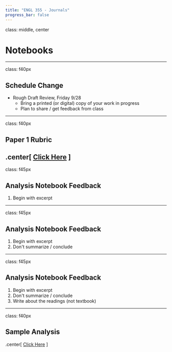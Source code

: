 ```yaml
---
title: "ENGL 355 - Journals"
progress_bar: false
---
```

class: middle, center

# Notebooks
---
class: f40px
## Schedule Change

* Rough Draft Review, Friday 9/28
	* Bring a printed (or digital) copy of your work in progress
	* Plan to share / get feedback from class
---
class: f40px

## Paper 1 Rubric

.center[
[Click Here](http://andrew.pilsch.com/courses/engl355fall2018/documents/paper1.pdf)
]
---
class: f45px
## Analysis Notebook Feedback

1. Begin with excerpt
---
class: f45px
## Analysis Notebook Feedback

1. Begin with excerpt
1. Don't summarize / conclude
---
class: f45px
## Analysis Notebook Feedback

1. Begin with excerpt
1. Don't summarize / conclude
1. Write about the readings (not textbook)
---
class: f40px
## Sample Analysis

.center[
[Click Here](http://andrew.pilsch.com/courses/engl355fall2018/documents/analysis-example.pdf)
]
